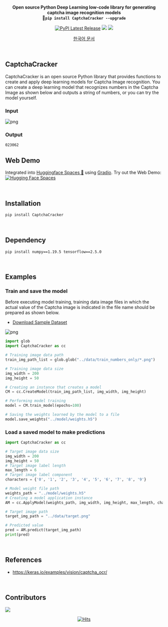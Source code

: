 <div align="center">

<b>Open source Python Deep Learning low-code library for generating captcha image recognition models</b><br>
<b>🚀`pip install CaptchaCracker --upgrade`</b>


[![PyPI Latest Release](https://img.shields.io/pypi/v/captchacracker.svg)](https://pypi.org/project/captchacracker/)
![](https://img.shields.io/badge/TensorFlow-2.5.0-red.svg)
![](https://img.shields.io/badge/NumPy-1.19.5-blue.svg)

[한국어 문서](https://github.com/WooilJeong/CaptchaCracker/blob/main/README-ko.md)

<div align="left">


<br>

## CaptchaCracker

CaptchaCracker is an open source Python library that provides functions to create and apply deep learning models for Captcha Image recognition. You can create a deep learning model that recognizes numbers in the Captcha Image as shown below and outputs a string of numbers, or you can try the model yourself.


### Input

![png](https://github.com/WooilJeong/CaptchaCracker/raw/main/assets/example01.png)


### Output

```
023062
```

## Web Demo

Integrated into [Huggingface Spaces 🤗](https://huggingface.co/spaces) using [Gradio](https://github.com/gradio-app/gradio). Try out the Web Demo: [![Hugging Face Spaces](https://img.shields.io/badge/%F0%9F%A4%97%20Hugging%20Face-Spaces-blue)](https://huggingface.co/spaces/akhaliq/CaptchaCracker)


<br>

## Installation

```bash
pip install CaptchaCracker
```

<br>

## Dependency

```
pip install numpy==1.19.5 tensorflow==2.5.0
```

<br>

## Examples

### Train and save the model

Before executing model training, training data image files in which the actual value of the Captcha image is indicated in the file name should be prepared as shown below.

- [Download Sample Dataset](https://github.com/WooilJeong/CaptchaCracker/raw/main/sample.zip)

![png](https://github.com/WooilJeong/CaptchaCracker/raw/main/assets/example02.png)


```python
import glob
import CaptchaCracker as cc

# Training image data path
train_img_path_list = glob.glob("../data/train_numbers_only/*.png")

# Training image data size
img_width = 200
img_height = 50

# Creating an instance that creates a model
CM = cc.CreateModel(train_img_path_list, img_width, img_height)

# Performing model training
model = CM.train_model(epochs=100)

# Saving the weights learned by the model to a file
model.save_weights("../model/weights.h5")
```

### Load a saved model to make predictions

```python
import CaptchaCracker as cc

# Target image data size
img_width = 200
img_height = 50
# Target image label length
max_length = 6
# Target image label component
characters = {'0', '1', '2', '3', '4', '5', '6', '7', '8', '9'}

# Model weight file path
weights_path = "../model/weights.h5"
# Creating a model application instance
AM = cc.ApplyModel(weights_path, img_width, img_height, max_length, characters)

# Target image path
target_img_path = "../data/target.png"

# Predicted value
pred = AM.predict(target_img_path)
print(pred)
```


<br>

## References

- https://keras.io/examples/vision/captcha_ocr/

<br>

## Contributors

<a href="https://github.com/wooiljeong/captchacracker/graphs/contributors">
  <img src="https://contrib.rocks/image?repo=wooiljeong/captchacracker" />
</a>

<br>

<div align=center>

[![Hits](https://hits.seeyoufarm.com/api/count/incr/badge.svg?url=https%3A%2F%2Fgithub.com%2FWooilJeong%2FCaptchaCracker&count_bg=%2379C83D&title_bg=%23555555&icon=github.svg&icon_color=%23FFFFFF&title=hits&edge_flat=false)](https://hits.seeyoufarm.com)

</div>